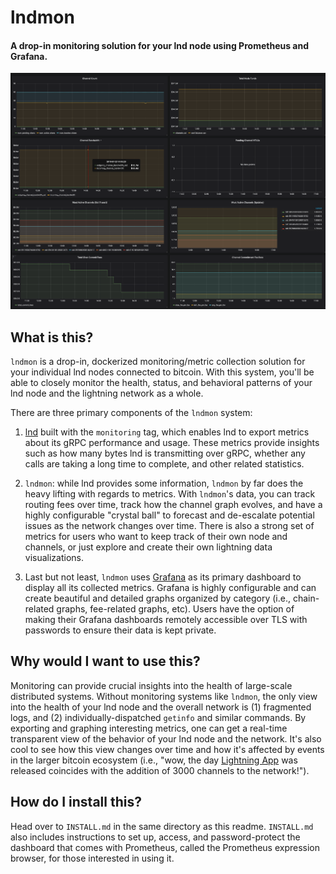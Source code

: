 # lndmon

#### A drop-in monitoring solution for your lnd node using Prometheus and Grafana.

<img src="dashboard.png">

## What is this?

`lndmon` is a drop-in, dockerized monitoring/metric collection solution for your
individual lnd nodes connected to bitcoin. With this system, you'll be able to
closely monitor the health, status, and behavioral patterns of your lnd node and
the lightning network as a whole.

There are three primary components of the `lndmon` system:

1. [lnd](https://github.com/lightningnetwork/lnd) built with the `monitoring`
   tag, which enables lnd to export metrics about its gRPC performance and
   usage. These metrics provide insights such as how many bytes lnd is
   transmitting over gRPC, whether any calls are taking a long time to complete,
   and other related statistics.

2. `lndmon`: while lnd provides some information, `lndmon` by far does the heavy
   lifting with regards to metrics. With `lndmon`'s data, you can track routing
   fees over time, track how the channel graph evolves, and have a highly
   configurable "crystal ball" to forecast and de-escalate potential issues as
   the network changes over time. There is also a strong set of metrics for
   users who want to keep track of their own node and channels, or just explore
   and create their own lightning data visualizations.

3. Last but not least, `lndmon` uses [Grafana](https://grafana.com/) as its
   primary dashboard to display all its collected metrics. Grafana is highly
   configurable and can create beautiful and detailed graphs organized by
   category (i.e., chain-related graphs, fee-related graphs, etc). Users have
   the option of making their Grafana dashboards remotely accessible over TLS
   with passwords to ensure their data is kept private.

## Why would I want to use this?

Monitoring can provide crucial insights into the health of large-scale
distributed systems. Without monitoring systems like `lndmon`, the only view
into the health of your lnd node and the overall network is (1) fragmented logs,
and (2) individually-dispatched `getinfo` and similar commands. By exporting and
graphing interesting metrics, one can get a real-time transparent view of the
behavior of your lnd node and the network. It's also cool to see how this view
changes over time and how it's affected by events in the larger bitcoin
ecosystem (i.e., "wow, the day [Lightning
App](https://github.com/lightninglabs/lightning-app) was released coincides with
the addition of 3000 channels to the network!").

## How do I install this?

Head over to `INSTALL.md` in the same directory as this readme. `INSTALL.md`
also includes instructions to set up, access, and password-protect the dashboard
that comes with Prometheus, called the Prometheus expression browser, for those
interested in using it.
